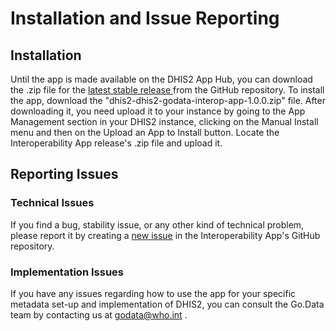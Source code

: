 # Installation and Issue Reporting

## Installation

Until the app is made available on the DHIS2 App Hub, you can download the .zip file for the [latest stable release ](https://github.com/WorldHealthOrganization/godata-dhis2-interop-app/releases/tag/1.0.0)from the GitHub repository. To install the app, download the "dhis2-dhis2-godata-interop-app-1.0.0.zip"  file. After downloading it, you need upload it to your instance by going to the App Management section in your DHIS2 instance, clicking on the Manual Install menu and then on the Upload an App to Install button. Locate the Interoperability App release's .zip file and upload it. &#x20;

## Reporting Issues

### Technical Issues

If you find a bug, stability issue, or any other kind of technical problem, please report it by creating a [new issue](https://github.com/WorldHealthOrganization/godata-dhis2-interop-app/issues) in the Interoperability App's GitHub repository.

### Implementation Issues

If you have any issues regarding how to use the app for your specific metadata set-up and implementation of DHIS2, you can consult the Go.Data team by contacting us at [godata@who.int](mailto:Godata@who.int.) .

